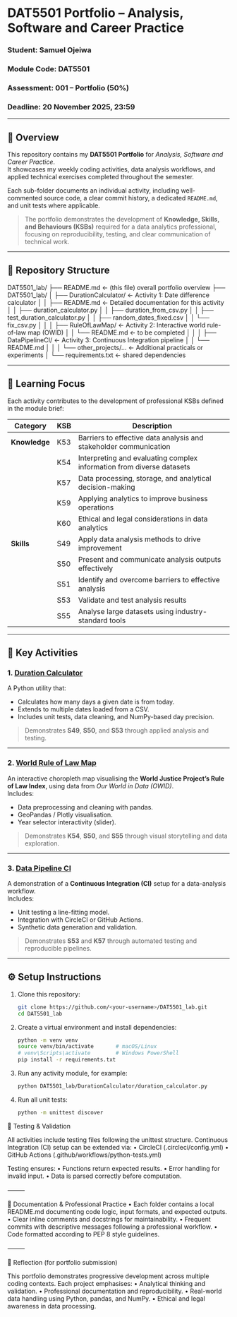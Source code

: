# DAT5501 Portfolio – Analysis, Software and Career Practice

### **Student:** Samuel Ojeiwa  
### **Module Code:** DAT5501  
### **Assessment:** 001 – Portfolio (50%)  
### **Deadline:** 20 November 2025, 23:59  

---

## 📘 Overview

This repository contains my **DAT5501 Portfolio** for *Analysis, Software and Career Practice*.  
It showcases my weekly coding activities, data analysis workflows, and applied technical exercises completed throughout the semester.  

Each sub-folder documents an individual activity, including well-commented source code, a clear commit history, a dedicated `README.md`, and unit tests where applicable.

> The portfolio demonstrates the development of **Knowledge, Skills, and Behaviours (KSBs)** required for a data analytics professional, focusing on reproducibility, testing, and clear communication of technical work.

---

## 🧩 Repository Structure

DAT5501_lab/
├── README.md                        ← (this file) overall portfolio overview
├── DAT5501_lab/
│   ├── DurationCalculator/           ← Activity 1: Date difference calculator
│   │   ├── README.md                 ← Detailed documentation for this activity
│   │   ├── duration_calculator.py
│   │   ├── duration_from_csv.py
│   │   ├── test_duration_calculator.py
│   │   ├── random_dates_fixed.csv
│   │   └── fix_csv.py
│   │
│   ├── RuleOfLawMap/                 ← Activity 2: Interactive world rule-of-law map (OWID)
│   │   └── README.md                 ← to be completed
│   │
│   ├── DataPipelineCI/               ← Activity 3: Continuous Integration pipeline
│   │   └── README.md
│   │
│   └── other_projects/…            ← Additional practicals or experiments
│
└── requirements.txt                  ← shared dependencies

---

## 🧠 Learning Focus

Each activity contributes to the development of professional KSBs defined in the module brief:

| Category | KSB | Description |
|-----------|-----|-------------|
| **Knowledge** | K53 | Barriers to effective data analysis and stakeholder communication |
| | K54 | Interpreting and evaluating complex information from diverse datasets |
| | K57 | Data processing, storage, and analytical decision-making |
| | K59 | Applying analytics to improve business operations |
| | K60 | Ethical and legal considerations in data analytics |
| **Skills** | S49 | Apply data analysis methods to drive improvement |
| | S50 | Present and communicate analysis outputs effectively |
| | S51 | Identify and overcome barriers to effective analysis |
| | S53 | Validate and test analysis results |
| | S55 | Analyse large datasets using industry-standard tools |

---

## 🧮 Key Activities

### 1. [Duration Calculator](./DAT5501_lab/DurationCalculator/README.md)
A Python utility that:
- Calculates how many days a given date is from today.  
- Extends to multiple dates loaded from a CSV.  
- Includes unit tests, data cleaning, and NumPy-based day precision.  

> Demonstrates **S49**, **S50**, and **S53** through applied analysis and testing.

---

### 2. [World Rule of Law Map](./DAT5501_lab/RuleOfLawMap/README.md)
An interactive choropleth map visualising the **World Justice Project’s Rule of Law Index**, using data from *Our World in Data (OWID)*.  
Includes:
- Data preprocessing and cleaning with pandas.  
- GeoPandas / Plotly visualisation.  
- Year selector interactivity (slider).

> Demonstrates **K54**, **S50**, and **S55** through visual storytelling and data exploration.

---

### 3. [Data Pipeline CI](./DAT5501_lab/DataPipelineCI/README.md)
A demonstration of a **Continuous Integration (CI)** setup for a data-analysis workflow.  
Includes:
- Unit testing a line-fitting model.  
- Integration with CircleCI or GitHub Actions.  
- Synthetic data generation and validation.

> Demonstrates **S53** and **K57** through automated testing and reproducible pipelines.

---

## ⚙️ Setup Instructions

1. Clone this repository:
   ```bash
   git clone https://github.com/<your-username>/DAT5501_lab.git
   cd DAT5501_lab

2.	Create a virtual environment and install dependencies:
    ```bash
    python -m venv venv
    source venv/bin/activate       # macOS/Linux
    # venv\Scripts\activate        # Windows PowerShell
    pip install -r requirements.txt

3.	Run any activity module, for example:
    ```bash
    python DAT5501_lab/DurationCalculator/duration_calculator.py

4. Run all unit tests:
    ```bash
    python -m unittest discover
    

🧪 Testing & Validation

All activities include testing files following the unittest structure.
Continuous Integration (CI) setup can be extended via:
	•	CircleCI (.circleci/config.yml)
	•	GitHub Actions (.github/workflows/python-tests.yml)

Testing ensures:
	•	Functions return expected results.
	•	Error handling for invalid input.
	•	Data is parsed correctly before computation.

⸻

📄 Documentation & Professional Practice
	•	Each folder contains a local README.md documenting code logic, input formats, and expected outputs.
	•	Clear inline comments and docstrings for maintainability.
	•	Frequent commits with descriptive messages following a professional workflow.
	•	Code formatted according to PEP 8 style guidelines.

⸻

🧭 Reflection (for portfolio submission)

This portfolio demonstrates progressive development across multiple coding contexts.
Each project emphasises:
	•	Analytical thinking and validation.
	•	Professional documentation and reproducibility.
	•	Real-world data handling using Python, pandas, and NumPy.
	•	Ethical and legal awareness in data processing.

